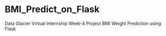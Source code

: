 # BMI_Predict_on_Flask
Data Glacier Virtual Internship Week-4 Project
BMI Weight Prediction using Flask
